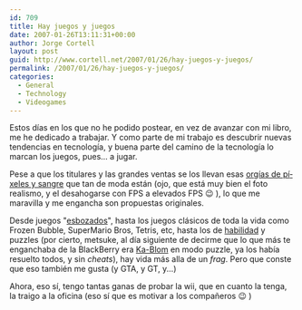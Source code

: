 ```yaml
---
id: 709
title: Hay juegos y juegos
date: 2007-01-26T13:11:31+00:00
author: Jorge Cortell
layout: post
guid: http://www.cortell.net/2007/01/26/hay-juegos-y-juegos/
permalink: /2007/01/26/hay-juegos-y-juegos/
categories:
  - General
  - Technology
  - Videogames
---
```

Estos dí­as en los que no he podido postear, en vez de avanzar con mi libro, me he dedicado a trabajar. Y como parte de mi trabajo es descubrir nuevas tendencias en tecnologí­a, y buena parte del camino de la tecnologí­a lo marcan los juegos, pues... a jugar.

Pese a que los titulares y las grandes ventas se los llevan esas <a title="Gears of War" target="_blank" href="http://gearsofwar.com">orgí­as de pí­xeles y sangre</a> que tan de moda están (ojo, que está muy bien el foto realismo, y el desahogarse con FPS a elevados FPS 😉 ), lo que me maravilla y me engancha son propuestas originales.

Desde juegos "<a title="Sketch Fighter Alpha 4000" target="_blank" href="http://www.ambrosiasw.com/games/sketchfighter/">esbozados</a>", hasta los juegos clásicos de toda la vida como Frozen Bubble, SuperMario Bros, Tetris, etc, hasta los de <a title="RedSquare" target="_blank" href="http://members.iinet.net.au/~pontipak/redsquare.html">habilidad</a> y puzzles (por cierto, metsuke, al dí­a siguiente de decirme que lo que más te enganchaba de la BlackBerry era <a title="Ka-Glom" target="_blank" href="http://www.magmic.com/game?show=KaGlom">Ka-Blom</a> en modo puzzle, ya los habí­a resuelto todos, y sin _cheats_), hay vida más alla de un _frag_. Pero que conste que eso también me gusta (y GTA, y GT, y...)

Ahora, eso sí­, tengo tantas ganas de probar la wii, que en cuanto la tenga, la traigo a la oficina (eso sí­ que es motivar a los compañeros 😉 )